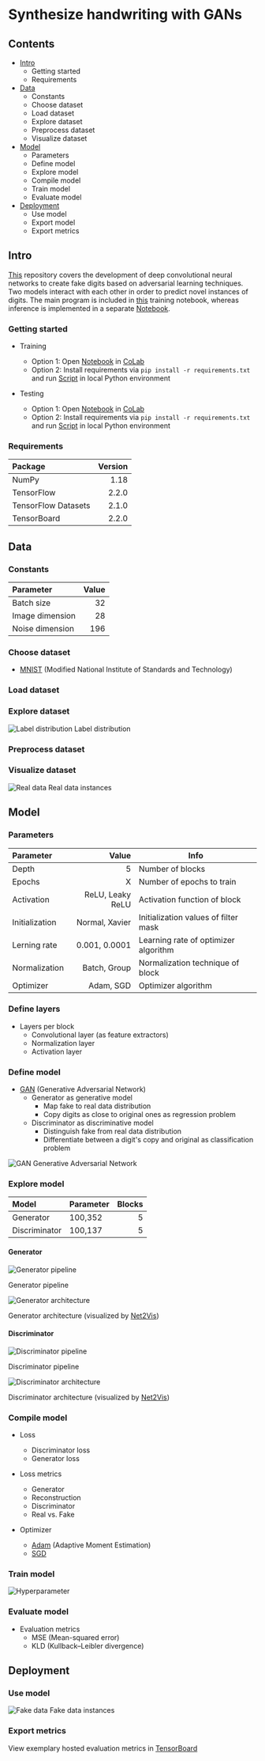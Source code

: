 # Synthesize handwriting with GANs

## Contents

* [Intro](https://github.com/MScharnberg/IntSys19/tree/documentation#intro)
  * Getting started
  * Requirements
* [Data](https://github.com/MScharnberg/IntSys19/tree/documentation#data)
  * Constants
  * Choose dataset 
  * Load dataset
  * Explore dataset
  * Preprocess dataset
  * Visualize dataset
* [Model](https://github.com/MScharnberg/IntSys19/tree/documentation#model)
  * Parameters
  * Define model 
  * Explore model
  * Compile model
  * Train model
  * Evaluate model
* [Deployment](https://github.com/MScharnberg/IntSys19/tree/documentation#deployment)
  * Use model
  * Export model
  * Export metrics

## Intro

[This](https://github.com/MScharnberg/IntSys19) repository covers the development of deep convolutional neural networks to create fake digits based on adversarial learning techniques. Two models interact with each other in order to predict novel instances of digits. The main program is included in [this](./Train.ipynb) training notebook, whereas inference is implemented in a separate [Notebook](./Test.ipynb). 

### Getting started

* Training
  * Option 1: Open [Notebook](./Train.ipynb) in [CoLab](https://colab.research.google.com/)
  * Option 2: Install requirements via `pip install -r requirements.txt` and run [Script](./train.py) in local Python environment 
  
* Testing
  * Option 1: Open [Notebook](./Test.ipynb) in [CoLab](https://colab.research.google.com/)
  * Option 2: Install requirements via `pip install -r requirements.txt` and run [Script](./test.py) in local Python environment 

### Requirements

| Package             | Version |
|:--------------------|--------:|
| NumPy               | 1.18    |
| TensorFlow          | 2.2.0   |
| TensorFlow Datasets | 2.1.0   |
| TensorBoard         | 2.2.0   |

## Data

### Constants

| Parameter | Value |
|:-|-:|
| Batch size | 32 |
| Image dimension | 28 |
| Noise dimension | 196 |

### Choose dataset 

* [MNIST](http://yann.lecun.com/exdb/mnist/) (Modified National Institute of Standards and Technology)

### Load dataset

### Explore dataset

![Label distribution](./img/label.png)
Label distribution

### Preprocess dataset

### Visualize dataset

![Real data](./img/real.png)
Real data instances

## Model

### Parameters

| Parameter | Value | Info
|:- | -:| -|
| Depth | 5 | Number of blocks
| Epochs | X | Number of epochs to train
| Activation | ReLU, Leaky ReLU | Activation function of block
| Initialization | Normal, Xavier | Initialization values of filter mask
| Lerning rate | 0.001, 0.0001 | Learning rate of optimizer algorithm
| Normalization | Batch, Group | Normalization technique of block
| Optimizer | Adam, SGD | Optimizer algorithm

### Define layers

* Layers per block
  * Convolutional layer (as feature extractors)
  * Normalization layer
  * Activation layer

### Define model 

* [GAN](https://arxiv.org/abs/1406.2661) (Generative Adversarial Network)
  * Generator as generative model
    * Map fake to real data distribution
    * Copy digits as close to original ones as regression problem
  * Discriminator as discriminative model
    * Distinguish fake from real data distribution
    * Differentiate between a digit's copy and original as classification problem

![GAN](./img/gan.png)
Generative Adversarial Network

### Explore model

| Model | Parameter | Blocks |
|:- | -- | -:|
| Generator | 100,352 | 5 |
| Discriminator | 100,137 | 5 |


#### Generator

![Generator pipeline](./img/generator_pipeline.png)

Generator pipeline

![Generator architecture](./img/generator_grouped.svg)

Generator architecture (visualized by [Net2Vis](https://arxiv.org/abs/1902.04394))

#### Discriminator

![Discriminator pipeline](./img/discriminator_pipeline.png)

Discriminator pipeline

![Discriminator architecture](./img/discriminator_grouped.svg)

Discriminator architecture (visualized by [Net2Vis](https://arxiv.org/abs/1902.04394))

### Compile model

* Loss
  * Discriminator loss
  * Generator loss
* Loss metrics
  * Generator
  * Reconstruction
  * Discriminator
  * Real vs. Fake
  
* Optimizer
  * [Adam](https://arxiv.org/abs/1412.6980) (Adaptive Moment Estimation)
  * [SGD]()

### Train model

![Hyperparameter](./img/hyperparameter.png)

### Evaluate model

* Evaluation metrics
  * MSE (Mean-squared error)
  * KLD (Kullback–Leibler divergence)

## Deployment 

### Use model

![Fake data](./img/fake.png)
Fake data instances

### Export metrics

View exemplary hosted evaluation metrics in [TensorBoard](https://tensorboard.dev/experiment/xPmLM55lRsGE7zE9i6PZpA/)
